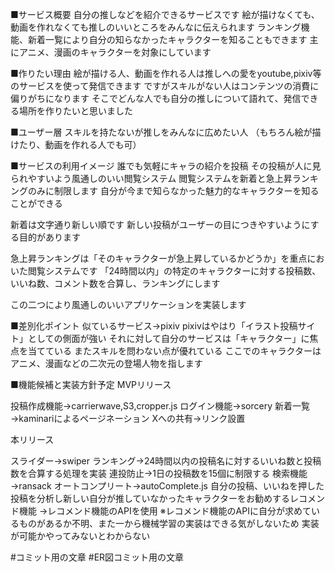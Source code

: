 ■サービス概要
自分の推しなどを紹介できるサービスです
絵が描けなくても、動画を作れなくても推しのいいところをみんなに伝えられます
ランキング機能、新着一覧により自分の知らなかったキャラクターを知ることもできます
主にアニメ、漫画のキャラクターを対象にしています

■作りたい理由
絵が描ける人、動画を作れる人は推しへの愛をyoutube,pixiv等のサービスを使って発信できます
ですがスキルがない人はコンテンツの消費に偏りがちになります
そこでどんな人でも自分の推しについて語れて、発信できる場所を作りたいと思いました

■ユーザー層
スキルを持たないが推しをみんなに広めたい人
（もちろん絵が描けたり、動画を作れる人でも可）

■サービスの利用イメージ
誰でも気軽にキャラの紹介を投稿
その投稿が人に見られやすいよう風通しのいい閲覧システム
閲覧システムを新着と急上昇ランキングのみに制限します
自分が今まで知らなかった魅力的なキャラクターを知ることができる

新着は文字通り新しい順です
新しい投稿がユーザーの目につきやすいようにする目的があります

急上昇ランキングは「そのキャラクターが急上昇しているかどうか」を重点においた閲覧システムです
「24時間以内」の特定のキャラクターに対する投稿数、いいね数、コメント数を合算し、ランキングにします

この二つにより風通しのいいアプリケーションを実装します

■差別化ポイント
似ているサービス→pixiv
pixivはやはり「イラスト投稿サイト」としての側面が強い
それに対して自分のサービスは「キャラクター」に焦点を当てている
またスキルを問わない点が優れている
ここでのキャラクターはアニメ、漫画などの二次元の登場人物を指します

■機能候補と実装方針予定
MVPリリース

投稿作成機能→carrierwave,S3,cropper.js
ログイン機能→sorcery
新着一覧→kaminariによるページネーション
Xへの共有→リンク設置

本リリース

スライダー→swiper
ランキング→24時間以内の投稿名に対するいいね数と投稿数を合算する処理を実装
連投防止→1日の投稿数を15個に制限する
検索機能→ransack
オートコンプリート→autoComplete.js
自分の投稿、いいねを押した投稿を分析し新しい自分が推していなかったキャラクターをお勧めするレコメンド機能
→レコメンド機能のAPIを使用
※レコメンド機能のAPIに自分が求めているものがあるか不明、また一から機械学習の実装はできる気がしないため
実装が可能かやってみないとわからない

#コミット用の文章
#ER図コミット用の文章
